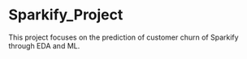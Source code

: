 # Sparkify_Project
This project focuses on the prediction of customer churn of Sparkify through EDA and ML. 
